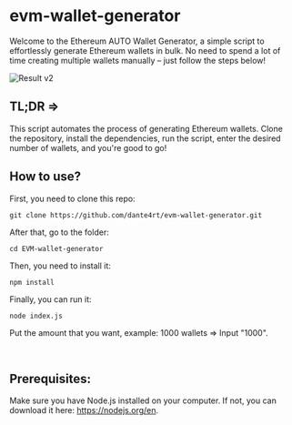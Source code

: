 # evm-wallet-generator

Welcome to the Ethereum AUTO Wallet Generator, a simple script to effortlessly generate Ethereum wallets in bulk. No need to spend a lot of time creating multiple wallets manually – just follow the steps below!

![Result v2](https://gcdnb.pbrd.co/images/SnX5DbPnnKhR.png)

## TL;DR => <br>
This script automates the process of generating Ethereum wallets. Clone the repository, install the dependencies, run the script, enter the desired number of wallets, and you're good to go!

## How to use?

First, you need to clone this repo: <br>
```
git clone https://github.com/dante4rt/evm-wallet-generator.git
```

After that, go to the folder: <br>
```
cd EVM-wallet-generator
```

Then, you need to install it: <br>
```
npm install
```

Finally, you can run it: <br>
```
node index.js
```

Put the amount that you want, example: 1000 wallets => Input "1000".

<br>

## Prerequisites: <br>
Make sure you have Node.js installed on your computer. If not, you can download it here: https://nodejs.org/en.
